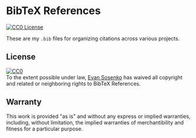 # BibTeX References

[![CC0 License](https://img.shields.io/badge/license-CC0-blue.svg)](./LICENSE.txt)

These are my `.bib` files for organizing citations across various projects.

## License

<p xmlns:dct="http://purl.org/dc/terms/">
  <a rel="license"
     href="http://creativecommons.org/publicdomain/zero/1.0/">
    <img src="http://i.creativecommons.org/p/zero/1.0/88x31.png" style="border-style: none;" alt="CC0" />
  </a>
  <br />
  To the extent possible under law,
  <a rel="dct:publisher"
     href="https://github.com/evansosenko/references">
    <span property="dct:title">Evan Sosenko</span></a>
  has waived all copyright and related or neighboring rights to
  <span property="dct:title">BibTeX References</span>.
</p>

## Warranty

This work is provided "as is" and without any express or
implied warranties, including, without limitation, the implied
warranties of merchantibility and fitness for a particular
purpose.
